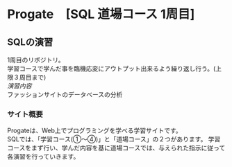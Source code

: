 # Progate　[SQL 道場コース 1周目]

## SQLの演習
1周目のリポジトリ。  
学習コースで学んだ事を臨機応変にアウトプット出来るよう繰り返し行う。(上限３周目まで)  
*演習内容*   
ファッションサイトのデータベースの分析

### サイト概要
Progateは、Web上でプログラミングを学べる学習サイトです。  
SQLでは、「学習コース(①〜④)」と「道場コース」の２つがあります。
学習コースをまず行い、学んだ内容を基に道場コースでは、与えられた指示に従って各演習を行っていきます。  
